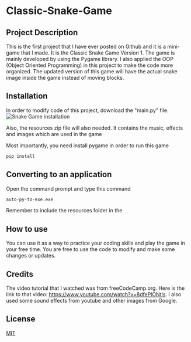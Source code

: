 # Classic-Snake-Game

## Project Description
This is the first project that I have ever posted on Github and it is a mini-game that I made. It is the Classic Snake Game Version 1. The game is mainly developed by using the Pygame library. I also applied the OOP (Object Oriented Programming) in this project to make the code more organized. The updated version of this game will have the actual snake image inside the game instead of moving blocks.

## Installation
In order to modify code of this project, download the "main.py" file. 
![Snake Game installation](https://user-images.githubusercontent.com/91571123/184622089-1392c350-22a9-4ad6-9ee9-9735c62cb78f.png)

Also, the resources zip file will also needed. It contains the music, effects and images which are used in the game 

Most importantly, you need install pygame in order to run this game 

```bash
pip install
```

## Converting to an application
Open the command prompt and type this command 
```bash 
auto-py-to-exe.exe
```
Remember to include the resources folder in the 

## How to use 
You can use it as a way to practice your coding skills and play the game in your free time. You are free to use the code to modify and make some changes or updates.

## Credits
The video tutorial that I watched was from freeCodeCamp.org. Here is the link to that video:
https://www.youtube.com/watch?v=8dfePlONtls. 
I also used some sound effects from youtube and other images from Google. 

## License
[MIT](https://choosealicense.com/licenses/mit/)

